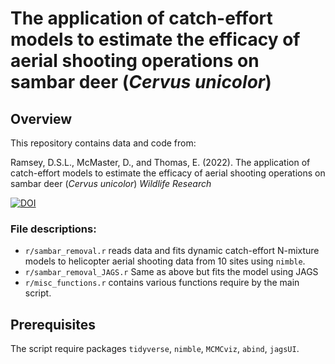 The application of catch-effort models to estimate the efficacy of
aerial shooting operations on sambar deer (*Cervus unicolor*)
================

## Overview

This repository contains data and code from:

Ramsey, D.S.L., McMaster, D., and Thomas, E. (2022). The application of
catch-effort models to estimate the efficacy of aerial shooting
operations on sambar deer (*Cervus unicolor*) *Wildlife Research*

[![DOI](https://zenodo.org/badge/DOI/10.5281/zenodo.7302402.svg)](https://doi.org/10.5281/zenodo.7302402)

### File descriptions:

-   `r/sambar_removal.r` reads data and fits dynamic catch-effort
    N-mixture models to helicopter aerial shooting data from 10 sites
    using `nimble`.
-   `r/sambar_removal_JAGS.r` Same as above but fits the model using
    JAGS
-   `r/misc_functions.r` contains various functions require by the main
    script.

## Prerequisites

The script require packages `tidyverse`, `nimble`, `MCMCviz`, `abind`,
`jagsUI`.
